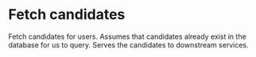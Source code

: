# Fetch candidates

Fetch candidates for users. Assumes that candidates already exist
in the database for us to query. Serves the candidates to downstream
services.
